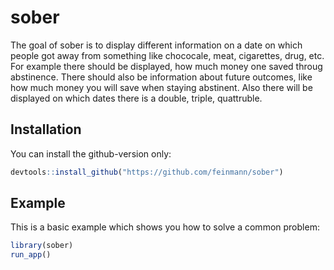 
<!-- README.md is generated from README.Rmd. Please edit that file -->
sober
=====

The goal of sober is to display different information on a date on which people got away from something like chococale, meat, cigarettes, drug, etc. For example there should be displayed, how much money one saved throug abstinence. There should also be information about future outcomes, like how much money you will save when staying abstinent. Also there will be displayed on which dates there is a double, triple, quattruble.

Installation
------------

You can install the github-version only:

``` r
devtools::install_github("https://github.com/feinmann/sober")
```

Example
-------

This is a basic example which shows you how to solve a common problem:

``` r
library(sober)
run_app()
```
